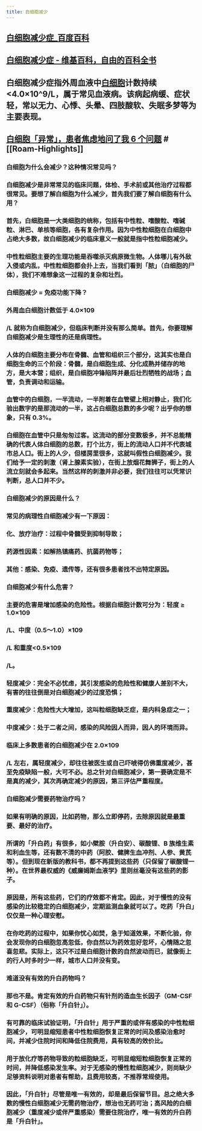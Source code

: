 ```yaml
---
title: 白细胞减少
---
```


## [白细胞减少症_百度百科](https://baike.baidu.com/item/%E7%99%BD%E7%BB%86%E8%83%9E%E5%87%8F%E5%B0%91%E7%97%87)

## [白细胞减少症 - 维基百科，自由的百科全书](https://zh.wikipedia.org/zh-cn/%E7%99%BD%E7%BB%86%E8%83%9E%E5%87%8F%E5%B0%91%E7%97%87)

## 白细胞减少症指外周血液中[白细胞](https://baike.baidu.com/item/%E7%99%BD%E7%BB%86%E8%83%9E/244737)计数持续<4.0×10^9/L，属于常见血液病。该病起病缓、症状轻，常以无力、心悸、头晕、四肢酸软、失眠多梦等为主要表现。

## [白细胞「异常」，患者焦虑地问了我 6 个问题](https://e.dxy.cn/wisdom/front/zhihuihao/2687) #[[Roam-Highlights]]
### **白细胞为什么会减少？这种情况常见吗？**

### 白细胞减少是非常常见的临床问题，体检、手术前或其他治疗过程都很常见。要想了解白细胞为什么减少，首先我们要了解白细胞有什么用？

### 首先，白细胞是一大类细胞的统称，包括有中性粒、嗜酸粒、嗜碱粒、淋巴、单核等细胞，各有复杂作用。因为中性粒细胞在白细胞中占绝大多数，故白细胞减少的临床意义一般就是指中性粒细胞减少。

### 中性粒细胞主要的生理功能是吞噬杀灭病原微生物。人体哪儿有外敌入侵或内乱，中性粒细胞都会扑上去，当我们看到「脓」（白细胞的尸体），我们不难想象这一过程的复杂和壮烈。

### **白细胞减少 = 免疫功能下降？**

### 外周血白细胞计数低于 4.0×109

### /L 就称为白细胞减少，但临床判断并没有那么简单。首先，你要理解白细胞减少是生理性的还是病理性。

### 人体的白细胞主要分布在骨髓、血管和组织三个部分，这其实也是白细胞生命的三个阶段：骨髓，是白细胞生成、分化成熟并储存的地方，是大本营；组织，是白细胞冲锋陷阵并最后壮烈牺牲的战场；血管，负责调动和运输。

### 血管中的白细胞，一半流动，一半附着在血管壁上相对静止，我们化验出数字的是那流动的一半，这占白细胞总数的多少呢？出乎你的想象，只有 0.3%。

### 白细胞在血管中只是匆匆过客。这流动的部分变数极多，并不总能精确的代表人体白细胞的总数，打个比方，街上的流动人口并不代表城市总人口。街上的人少，但楼房里很多，这就叫假性白细胞减少。我们给予一定的刺激（肾上腺素实验），在街上放烟花舞狮子，街上的人流立刻就会多起来。当然这样的刺激并非必要，我们往往可以凭常识判断，总人口并不少。

### **白细胞减少的原因是什么？**

### 常见的病理性白细胞减少有一下原因：

### 化、放疗治疗：过程中骨髓受到抑制导致；

### 药源性因素：如解热镇痛药、抗菌药物等；

### 其他：感染、免疫、遗传等，还有很多患者找不出特定原因。

### **白细胞减少有什么危害？**

### 主要的危害是增加感染的危险性。根据白细胞计数可分为：轻度 ≥ 1.0×109

### /L、中度（0.5～1.0）×109

### /L 和重度<0.5×109

### /L。

### 轻度减少：完全不必忧虑，其引发感染的危险性和健康人差别不大，有害的往往倒是对白细胞减少的过度恐惧；

### 重度减少：危险性大大增加，这叫粒细胞缺乏症，是内科急症之一；

### 中度减少：处于二者之间，感染的风险因人而异，因人的环境而异。

### 临床上多数患者的白细胞减少在 2.0×109

### /L 左右，属轻度减少，却往往被医生或自己吓唬得仿佛重度减少，甚至免疫缺陷一般，大可不必。总之针对白细胞减少，第一要确定是不是真的减少，其次再确定减少的原因，第三评估严重程度。

### **白细胞减少需要药物治疗吗？**

### 如果有明确的原因，比如药物，那么立即停药，去除原因就是最重要、最好的治疗。

### 所谓的「升白药」有很多，如小檗胺（升白安）、碳酸锂、B 族维生素和利血生等，还有数不清的中药（阿胶、健脾生血冲剂、人参、黄芪等）。但到现在新版的教科书，都不再提到这些药（只保留了碳酸锂一种）。在世界最权威的《威廉姆斯血液学》里则丝毫没有这些药的影子。

### 原因是，所有这些药，它们的疗效都不肯定。因此，对于慢性的没有感染的比较稳定的白细胞减少，定期监测血象就可以了。吃药「升白」仅仅是一种心理安慰。

### 在你吃药的过程中，如果你忧心如焚，急于知道效果，不断化验，你会发现你的白细胞忽高忽低，你自然以为药效忽好忽坏，心情随之忽喜忽悲。实际上，这只不过是白细胞计数的自然波动而已，就像街上的行人时多时少一样，城市人口并没有变。

### **难道没有有效的升白药物吗？**

### 那也不是。肯定有效的升白药物只有针剂的造血生长因子（GM-CSF 和 G-CSF）（俗称「升白针」）。

### 有可靠的临床试验证明，「升白针」用于严重的或伴有感染的中性粒细胞减少，可明显缩短患者中性粒细胞恢复正常的时间及感染治愈时间，并减少住院时间和降低住院费用，具有较高的效价比。

### 用于放化疗等药物导致的粒细胞缺乏，可明显缩短粒细胞恢复正常的时间，并降低感染发生率。对于无感染的慢性粒细胞减少，则尚缺少足够资料说明对患者有帮助，且费用较高，不推荐常规使用。

### 因此，「升白针」尽管是唯一有效的，却是最后保留节目。总之绝大多数的慢性白细胞减少无需药物治疗，想治也无药可治；高风险的白细胞减少（重度减少或伴严重感染）需要住院治疗，唯一有效的升白药是「升白针」。
